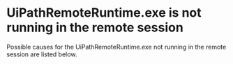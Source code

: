 ﻿# UiPathRemoteRuntime.exe is not running in the remote session

Possible causes for the UiPathRemoteRuntime.exe not running in the
            remote session are listed below.
